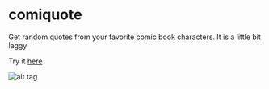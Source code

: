 # comiquote
Get random quotes from your favorite comic book characters.
It is a little bit laggy

Try it [here]

![alt tag](https://raw.github.com/Goehybrid/comiquote/master/img/preview.JPG)

[here]: <http://pavermakov.github.io/comiquote/>

